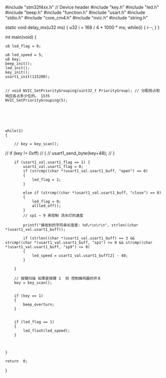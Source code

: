 #include "stm32f4xx.h"                  // Device header
#include "key.h"
#include "led.h"
#include "beep.h"
#include "function.h"
#include "usart.h"
#include "stdio.h"
#include "core_cm4.h"
#include "nvic.h"
#include "string.h"

static void delay_ms(u32 ms)
{
	u32 i = 168 / 4 * 1000 * ms;
	while(i)
	{
		i--;
	}
}

 


int main(void)
{
	
	u8 led_flag = 0;
	
	u8 led_speed = 5;
	u8 key;
	beep_init();
	led_init();
	key_init();
	usart1_init(115200);
	
	
	// void NVIC_SetPriorityGrouping(uint32_t PriorityGroup); // 分配抢占和响应各占多少位的。 1535
	NVIC_SetPriorityGrouping(5);

	
	
	
	
	
	while(1)
	{
		
		// key = key_scan();
		
		
		
//		if (key != 0xff)
//		{
//			usart1_send_byte(key+48);
//		}
		
		
		
		if (usart1_val.usart1_flag == 1) {
			usart1_val.usart1_flag = 0;		
			if (strcmp((char *)usart1_val.usart1_buff, "open") == 0) 
			{
				led_flag = 1;
			}
		
			else if (strcmp((char *)usart1_val.usart1_buff, "close") == 0) 
			{
				led_flag = 0;
				allled_off();
			}	
			// sp1 ~ 9 来控制 流水灯的速度
			
			printf("接收到的字符串长度是: %d\r\n\r\n", strlen((char *)usart1_val.usart1_buff));
			
			if (strlen((char *)usart1_val.usart1_buff) == 3 && strcmp((char *)usart1_val.usart1_buff, "sp1") >= 0 && strcmp((char *)usart1_val.usart1_buff, "sp9") <= 0)
			{
				led_speed = usart1_val.usart1_buff[2] - 48;
			}
			
		}
		
		// 按键扫描 如果是按键 1  则 控制蜂鸣器的开关
		key = key_scan();
		
		
		if (key == 1)
		{
			beep_overturn;
		}
		
		
		if (led_flag == 1)
		{
			led_flash(led_speed);
		}
		
		
		
	}
	
	return  0;
}





